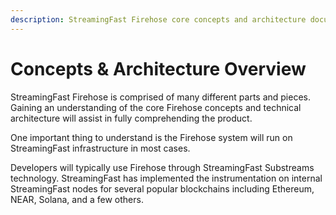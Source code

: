 ```yaml
---
description: StreamingFast Firehose core concepts and architecture documentation overview
---
```


# Concepts & Architecture Overview

StreamingFast Firehose is comprised of many different parts and pieces. Gaining an understanding of the core Firehose concepts and technical architecture will assist in fully comprehending the product.

One important thing to understand is the Firehose system will run on StreamingFast infrastructure in most cases.&#x20;

Developers will typically use Firehose through StreamingFast Substreams technology. StreamingFast has implemented the instrumentation on internal StreamingFast nodes for several popular blockchains including Ethereum, NEAR, Solana, and a few others.&#x20;
